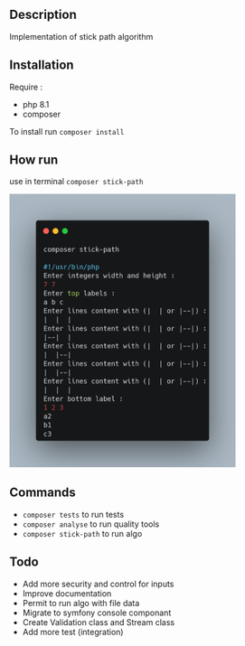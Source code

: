 ## Description

Implementation of stick path algorithm

## Installation
Require :
- php 8.1
- composer

To install run
`composer install`

## How run

use in terminal `composer stick-path`

<img alt="Stick path execution" src="./assets/stick_path.png" width="400"/>

## Commands

- `composer tests` to run tests
- `composer analyse` to run quality tools
- `composer stick-path` to run algo

## Todo
- Add more security and control for inputs
- Improve documentation
- Permit to run algo with file data
- Migrate to symfony console componant
- Create Validation class and Stream class
- Add more test (integration)